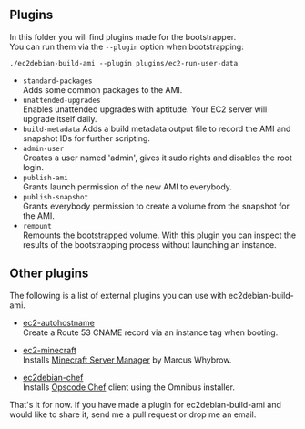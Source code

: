 ## Plugins ##
In this folder you will find plugins made for the bootstrapper.  
You can run them via the `--plugin` option when bootstrapping:  
```
./ec2debian-build-ami --plugin plugins/ec2-run-user-data
```

* `standard-packages`  
  Adds some common packages to the AMI.
* `unattended-upgrades`  
  Enables unattended upgrades with aptitude. Your EC2 server will upgrade itself daily.
* `build-metadata`
  Adds a build metadata output file to record the AMI and snapshot IDs for further scripting.
* `admin-user`  
  Creates a user named 'admin', gives it sudo rights and disables the root login.
* `publish-ami`  
  Grants launch permission of the new AMI to everybody.
* `publish-snapshot`  
  Grants everybody permission to create a volume from the snapshot for the AMI.
* `remount`  
  Remounts the bootstrapped volume.
  With this plugin you can inspect the results of the bootstrapping process without launching an instance.

## Other plugins ##
The following is a list of external plugins you can use with ec2debian-build-ami.

* [ec2-autohostname](https://github.com/secoya/ec2-autohostname)  
  Create a Route 53 CNAME record via an instance tag when booting.

* [ec2-minecraft](https://github.com/andsens/ec2-minecraft)  
  Installs [Minecraft Server Manager](http://marcuswhybrow.net/minecraft-server-manager/) by Marcus Whybrow.

* [ec2debian-chef](https://github.com/tmatilai/ec2debian-chef)  
  Installs [Opscode Chef](http://www.opscode.com/chef/) client using the Omnibus installer.

That's it for now. If you have made a plugin for ec2debian-build-ami and would like to share it,
send me a pull request or drop me an email.
